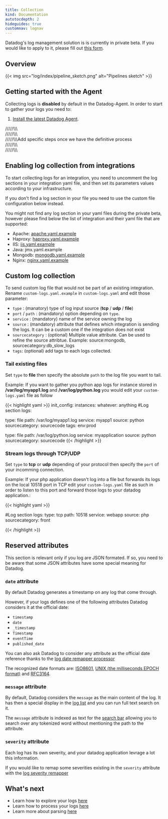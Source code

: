 ```yaml
---
title: Collection
kind: Documentation
autotocdepth: 2
hideguides: true
customnav: lognav
---
```


<div class="alert alert-info">
Datadog's log management solution is is currently in private beta. If you would like to apply to it, please fill out <a href="https://www.datadoghq.com/log-management/">this form</a>.
</div>

## Overview
{{< img src="log/index/pipeline_sketch.png" alt="Pipelines sketch" >}}

## Getting started with the Agent

Collecting logs is **disabled** by default in the Datadog-Agent.
In order to start to gather your logs you need to:

1. [Install the latest Datadog Agent](https://app.datadoghq.com/account/settings#agent).

/////\\\\\\<br>
/////\\\\\\<br>
/////\\\\\\Add specific steps once we have the definitive process<br>
/////\\\\\\<br>
/////\\\\\\<br>

## Enabling log collection from integrations

To start collecting logs for an integration, you need to uncomment the log sections in your integration yaml file, and then set its parameters values according to your infrastructure.

If you don't find a log section in your file you need to use the custom file configuration below instead. 

<div class="alert alert-warning">
You might not find any log section in your yaml files during the private beta, however please find below the list of integration and their yaml file that are supported:
</div>

* Apache: [apache.yaml.example](https://github.com/DataDog/integrations-core/blob/nils/Logs-integration-beta/apache/conf.yaml.example)
* Haproxy: [haproxy.yaml.example](https://github.com/DataDog/integrations-core/blob/nils/Logs-integration-beta/haproxy/conf.yaml.example)
* IIS: [iis.yaml.example](https://github.com/DataDog/integrations-core/blob/nils/Logs-integration-beta/iis/conf.yaml.example)
* Java: jmx.yaml.example
* Mongodb: [mongodb.yaml.example](https://github.com/DataDog/integrations-core/blob/nils/Logs-integration-beta/mongo/conf.yaml.example)
* Nginx: [nginx.yaml.example](https://github.com/DataDog/integrations-core/blob/nils/Logs-integration-beta/nginx/conf.yaml.example)

## Custom log collection

To send custom log file that would not be part of an existing integration. Rename `custom-logs.yaml.example` in `custom-logs.yaml` and edit those parameter:


* `type` : (manatory) type of log input source (**tcp** / **udp** / **file**)
* `port` / `path` : (mandatory) option depending on `type`.
* `service` : (mandatory) name of the service owning the log
* `source` : (mandatory) attribute that defines which integration is sending the logs. It can be a custom one if the integration does not exist
* `sourcecategory` : (optional) Multiple value attribute. Can be used to refine the source attribtue. Example: source:mongodb, sourcecategory:db_slow_logs
* `tags`: (optional) add tags to each logs collected.

### Tail existing files
Set `type` to **file** then specify the absolute `path` to the log file you want to tail.

Example: 
If you want to gather you python app logs for instance stored in **/var/log/myapp1.log** and **/var/log/python.log** you would edit your `custom-logs.yaml` file as follow

{{< highlight yaml >}}
init_config:
instances:
  whatever: anything
#Log section
logs:

  type: file
  path: /var/log/myapp1.log
  service: myapp1
  source: python
  sourcecategory: sourcecode
  tags: env:prod

  type: file
  path: /var/log/python.log
  service: myapplication
  source: python
  sourcecategory: sourcecode
{{< /highlight >}}

### Stream logs through TCP/UDP
Set `type` to **tcp** or **udp** depending of your protocol then specify the `port` of your incomming connection.

Example: 
If your php application doesn't log into a file but forwards its logs on the local 10518 port in TCP edit your `custom-logs.yaml` file as such in order to listen to this port and forward those logs to your datadog application.:

{{< highlight yaml >}}

#Log section
logs:
  type: tcp
  path: 10518
  service: webapp
  source: php
  sourcecategory: front

{{< /highlight >}}

## Reserved attributes 

This section is relevant only if you log are JSON formated.
If so, you need to be aware that some JSON attributes have some special meaning for Datadog.

### `date` attribute
By default Datadog generates a timestamp on any log that come through.

However, if your logs defines one of the following attributes Datadog considers it at the official date:

* `timestamp`
* `date`
* `_timestamp`
* `Timestamp`
* `eventTime`
* `published_date`

You can also ask Datadog to consider any attribute as the official date reference thanks to the [log date remapper processor](/log/processing/#log-date-remapper)
<div class="alert alert-info">
The recognized date formats are: <a href="https://www.iso.org/iso-8601-date-and-time-format.html">ISO8601</a>, <a href="https://en.wikipedia.org/wiki/Unix_time">UNIX (the milliseconds EPOCH format)</a>  and <a href="https://www.ietf.org/rfc/rfc3164.txt">RFC3164</a>.
</div>

### `message` attribute

By default, Datadog considers the `message` as the main content of the log. It has then a special display in the [log list](/log/explore/#log-list) and you can run full text search on it.

The `message` attribute is indexed as text for the [search bar](/log/explore/#search-bar) allowing you to search over any tokenized word without mentioning the path to the attribute.

### `severity` attribute

Each log has its own severity, and your datadog application levrage a lot this information.

If you would like to remap some severities existing in the `severity` attribute with the [log severity remapper](/log/processing/#log-severity-remapper)

## What's next

* Learn how to explore your logs [here](/log/explore)
* Learn how to process your logs [here](/log/processing)
* Learn more about parsing [here](/log/parsing)